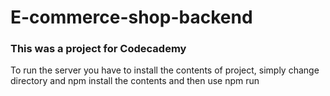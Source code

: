 # E-commerce-shop-backend

### This was a project for Codecademy 
To run the server you have to install the contents of project, simply change directory and npm install the contents and  then use npm run

